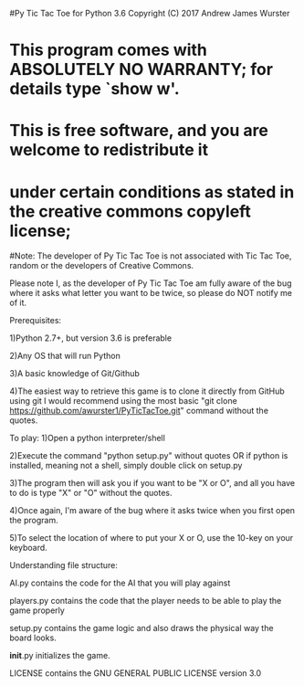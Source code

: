 #Py Tic Tac Toe for Python 3.6  Copyright (C) 2017  Andrew James Wurster
#   This program comes with ABSOLUTELY NO WARRANTY; for details type `show w'.
#    This is free software, and you are welcome to redistribute it
#    under certain conditions as stated in the creative commons copyleft license;

#Note: The developer of Py Tic Tac Toe is not associated with Tic Tac Toe, random or the developers of Creative Commons.

Please note I, as the developer of Py Tic Tac Toe am fully aware of the bug where it asks what letter you want to be twice, so please do NOT
notify me of it.

Prerequisites:

1)Python 2.7+, but version 3.6 is preferable

2)Any OS that will run Python

3)A basic knowledge of Git/Github

4)The easiest way to retrieve this game is to clone it directly from GitHub using git
I would recommend using the most basic "git clone https://github.com/awurster1/PyTicTacToe.git" command without the quotes.

To play:
1)Open a python interpreter/shell

2)Execute the command "python setup.py" without quotes OR if python is installed, meaning not a shell, simply double click on setup.py

3)The program then will ask you if you want to be "X or O", and all you have to do is type "X" or "O" without the quotes. 

4)Once again, I'm aware of the bug where it asks twice when you first open the program.

5)To select the location of where to put your X or O, use the 10-key on your keyboard. 

Understanding file structure:

AI.py contains the code for the AI that you will play against

players.py contains the code that the player needs to be able to play the game properly

setup.py contains the game logic and also draws the physical way the board looks.

__init__.py initializes the game.

LICENSE contains the GNU GENERAL PUBLIC LICENSE version 3.0
